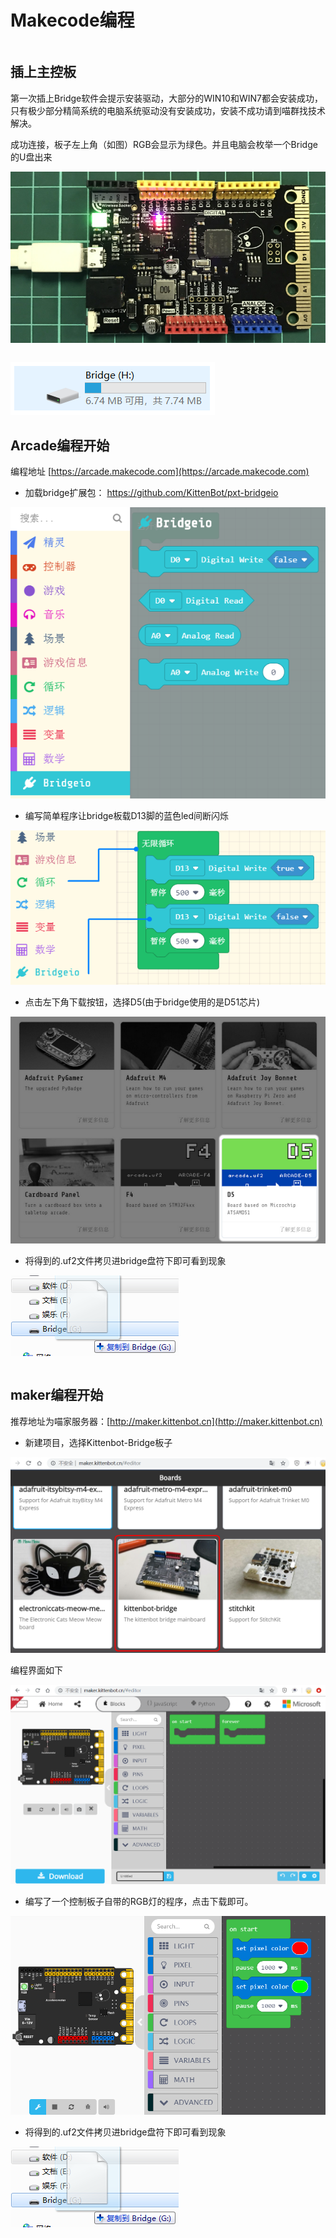 # Makecode编程

```hint:: makecode平台系列bridge支持2个，分别是Arcade和maker，这两个平台很像但，maker平台的完整性不高，而arcade平台主打游戏编程，需要喵家的arcadeShield才更能体现功能，但两个平台对引脚的控制都是差不多的自行选择
```

## 插上主控板

第一次插上Bridge软件会提示安装驱动，大部分的WIN10和WIN7都会安装成功，只有极少部分精简系统的电脑系统驱动没有安装成功，安装不成功请到喵群找技术解决。

成功连接，板子左上角（如图）RGB会显示为绿色。并且电脑会枚举一个Bridge的U盘出来

![](images/18.png)

```hint:: 这个U盘不是真的U盘，只是一种下载方式，当程序（.UF2）拖到U盘上，板子就相当于下载程序了，然后这个.UF2就消失了。重新枚举的U盘跟下载之前的一样（很多新手以为这个现象是程序没下载成功，其实并不是），这种.UF2的下载方式是由微软的Makecode团队所创造的
```

![](images/19.png) 


## Arcade编程开始

编程地址 [https://arcade.makecode.com](https://arcade.makecode.com)

- 加载bridge扩展包： https://github.com/KittenBot/pxt-bridgeio 

![](images/barcade_1.png)   

- 编写简单程序让bridge板载D13脚的蓝色led间断闪烁 

![](images/barcade_2.png)   

- 点击左下角下载按钮，选择D5(由于bridge使用的是D51芯片)

![](images/06.png) 

- 将得到的.uf2文件拷贝进bridge盘符下即可看到现象

![](images/barcade_3.png)  

```attention:: bridge盘符没出现的话试着按一下Reset按键，如果板子的RGB常亮绿灯一般可以了
```

## maker编程开始

推荐地址为喵家服务器：[http://maker.kittenbot.cn](http://maker.kittenbot.cn)


- 新建项目，选择Kittenbot-Bridge板子

![](images/07.png)

编程界面如下

![](images/08.png)

- 编写了一个控制板子自带的RGB灯的程序，点击下载即可。

![](images/09.png)

- 将得到的.uf2文件拷贝进bridge盘符下即可看到现象

![](images/barcade_3.png) 



